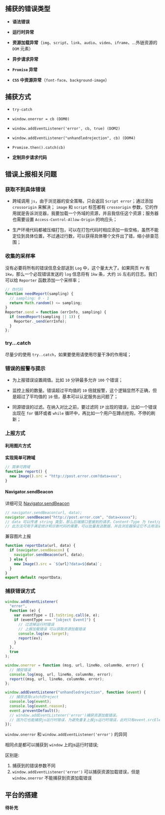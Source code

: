 <!--
 * @Author: your name
 * @Date: 2021-06-07 10:42:47
 * @LastEditTime: 2021-06-07 11:23:41
 * @LastEditors: Please set LastEditors
 * @Description: In User Settings Edit
 * @FilePath: /my-docs/docs/65934922.md
-->

## 捕获的错误类型

- **语法错误**

- **运行时异常**

- **资源加载异常**（`img`、`script`、`link`、`audio`、`video`、`iframe`、...外链资源的 `DOM` 元素）

- **异步请求异常**

- **`Promise` 异常**

- **`CSS` 中资源异常**（`font-face`、`background-image`）

## 捕获方式

- `try-catch`

- `window.onerror = cb (DOM0)`

- `window.addEventListener('error', cb, true) (DOM2)`

- `window.addEventListener("unhandledrejection", cb) (DOM4)`

- `Promise.then().catch(cb)`

- **定制异步请求代码**

## 错误上报相关问题

### 获取不到具体错误

- 跨域调用 `js`，由于浏览器的安全策略，只会返回 `Script error`；通过添加 `crossorigin` 来解决； `image` 和 `script` 标签都有 `crossorigin` 参数，它的作用就是告诉浏览器，我要加载一个外域的资源，并且我信任这个资源；服务器也需要设置 `Access-Control-Allow-Origin` 的响应头；

- 生产环境代码都被压缩打包，可以在打包代码时相应添加一些空格，虽然不能定位到具体位置，不过通过行数，可以获得具体哪个文件出了错，缩小排查范围；

### 收集的采样率

没有必要将所有的错误信息全部送到 `Log` 中，这个量太大了。如果网页 `PV` 有 `1kw`，那么一个必现错误发送的 `log` 信息将有 `1kw` 条，大约 `1G` 左右的日志。我们可以给 `Reporter` 函数添加一个采样率；

```js
// 伪代码
function needReport(sampling) {
  // sampling: 0 - 1
  return Math.random() <= sampling;
}
Reporter.send = function (errInfo, sampling) {
  if (needReport(sampling || 1)) {
    Reporter._send(errInfo);
  }
};
```

### try...catch

尽量少的使用 `try..catch`，如果要使用请使用尽量干净的作用域；

### 错误的报警与提示

- 为上报错误设置阈值。比如 `10` 分钟最多允许 `100` 个错误；

- 监控上报的数量。错误超过平均值的 `10` 倍就报警，这个逻辑显然不正确，但是超过了平均值的 `10` 倍，基本可以认定服务出问题了；

- 同源错误的过滤。在纳入对比之前，要过滤同 `IP` 出现的错误，比如一个错误出现在 `for` 循环或者 `while` 循环中，再比如一个用户在蹲点抢购，不停的刷新；

### 上报方式

#### 利用图片方式

**实现简单可跨域**

```js
// 简单可跨域
function report() {
  new Image().src = "http://post.error.com?data=xxx";
}
```

#### Navigator.sendBeacon

详细可见 [Navigator.sendBeacon](https://developer.mozilla.org/zh-CN/docs/Web/API/Navigator/sendBeacon)

```js
// navigator.sendBeacon(url, data);
navigator.sendBeacon("http://post.error.com", "data=xxxxx");
// data 可以传递 string 类型，那么后端接口里接到的请求，Content-Type 为 text/plain，就当字符串处理data
// 此方法可用于满足统计和诊断代码的需要，可以批量发送数据，并且浏览器保证它不占用渲染线程，在页面 load/unload 事件里处理异步动作而不影响渲染，并且天然跨域。缺点只是兼容性了
```

兼容图片上报

```js
function reportData(url, data) {
  if (navigator.sendBeacon) {
    navigator.sendBeacon(url, data);
  } else {
    new Image().src = `${url}?data=${data}`;
  }
}
export default reportData;
```

### 捕获错误方式

```js
window.addEventListener(
  "error",
  function (e) {
    var eventType = [].toString.call(e, e);
    if (eventType === "[object Event]") {
      // 过滤掉运行时错误
      // 上报加载错误 可以获取资源加载错误
      console.log(ev.target);
      report(ev);
    }
  },
  true
);
```

```js
window.onerror = function (msg, url, lineNo, columnNo, error) {
  // 捕捉错误
  console.log(msg, url, lineNo, columnNo, error);
  report((msg, url, lineNo, columnNo, error);
};
```

```js
window.addEventListener("unhandledrejection", function (event) {
  // 捕获违背catch的reject
  console.log(event);
  console.log(event.reason);
  event.preventDefault();
  // window.addEventListener('error')捕获资源加载错误。
  // 因为它也能捕获js运行时错误，为避免重复上报js运行时错误，此时只有event.srcElement inatanceof HTMLScriptElement或HTMLLinkElement或HTMLImageElement时才上报
});
```

<div class="Alert">

`window.onerror` 和 `window.addEventListener('error')` 的异同

相同点是都可以捕获到 `window` 上的js运行时错误;

区别是:
1. 捕获到的错误参数不同 
2. `window.addEventListener('error')` 可以捕获资源加载错误，但是 `window.onerror` 不能捕获到资源加载错误

</div>

## 平台的搭建

**待补充**
